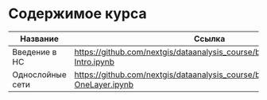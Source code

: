 
Содержимое курса
================

Название            | Ссылка
--------------------|-----------------------------------------------------------------------------------
Введение в НС       | https://github.com/nextgis/dataanalysis_course/blob/master/NNets/01-Intro.ipynb 
Однослойные сети    | https://github.com/nextgis/dataanalysis_course/blob/master/NNets/02-OneLayer.ipynb

